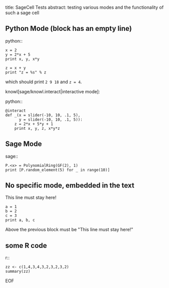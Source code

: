 title: SageCell Tests
abstract: testing various modes and the functionality of such a
        sage cell
      
## Python Mode (block has an empty line)

python::

    x = 2
    y = 2*x + 5
    print x, y, x*y    
    
    z = x + y
    print "z = %s" % z

which should print `2 9 18` and `z = 4`.

knowl[sage/knowl.interact|interactive mode]:

python::

    @interact
    def _(x = slider(-10, 10, .1, 5),
          y = slider(-10, 10, .1, 5)):
        z = 2*x + 5*y + 1
        print x, y, z, x*y*z

## Sage Mode

sage::

    P.<x> = PolynomialRing(GF(2), 1)
    print [P.random_element(5) for _ in range(10)]
    

## No specific mode, embedded in the text

This line must stay here!

    a = 1
    b = 2
    c = 3
    print a, b, c

Above the previous block must be "This line must stay here!"

## some R code

r::

    zz <- c(1,4,3,4,3,2,3,2,3,2)
    summary(zz)

EOF